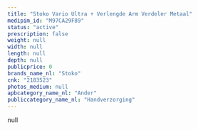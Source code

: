 ```yaml
---
title: "Stoko Vario Ultra + Verlengde Arm Verdeler Metaal"
medipim_id: "M97CA29F89"
status: "active"
prescription: false
weight: null
width: null
length: null
depth: null
publicprice: 0
brands_name_nl: "Stoko"
cnk: "2183523"
photos_medium: null
apbcategory_name_nl: "Ander"
publiccategory_name_nl: "Handverzorging"
---
```

null
